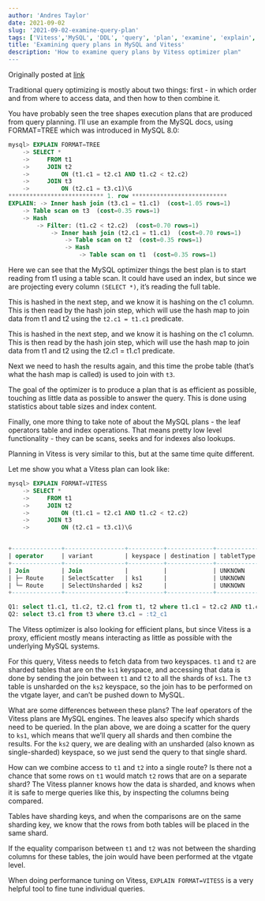 ```yaml
---
author: 'Andres Taylor'
date: 2021-09-02
slug: '2021-09-02-examine-query-plan'
tags: ['Vitess','MySQL', 'DDL', 'query', 'plan', 'examine', 'explain', 'optimizer']
title: 'Examining query plans in MySQL and Vitess'
description: 'How to examine query plans by Vitess optimizer plan" 
---
```

Originally posted at [link](http://systay.github.io/2021/08/27/explain-a-query.htm)

Traditional query optimizing is mostly about two things: first - in which order and from where to access data, and then how to then combine it.

You have probably seen the tree shapes execution plans that are produced from query planning. I’ll use an example from the MySQL docs, using FORMAT=TREE which was introduced in MySQL 8.0:
```sql
mysql> EXPLAIN FORMAT=TREE
    -> SELECT *
    ->     FROM t1
    ->     JOIN t2
    ->         ON (t1.c1 = t2.c1 AND t1.c2 < t2.c2)
    ->     JOIN t3
    ->         ON (t2.c1 = t3.c1)\G
*************************** 1. row ***************************
EXPLAIN: -> Inner hash join (t3.c1 = t1.c1)  (cost=1.05 rows=1)
    -> Table scan on t3  (cost=0.35 rows=1)
    -> Hash
        -> Filter: (t1.c2 < t2.c2)  (cost=0.70 rows=1)
            -> Inner hash join (t2.c1 = t1.c1)  (cost=0.70 rows=1)
                -> Table scan on t2  (cost=0.35 rows=1)
                -> Hash
                    -> Table scan on t1  (cost=0.35 rows=1)
```
Here we can see that the MySQL optimizer things the best plan is to start reading from t1 using a table scan. It could have used an index, but since we are projecting every column `(SELECT *)`, it’s reading the full table.

This is hashed in the next step, and we know it is hashing on the c1 column. This is then read by the hash join step, which will use the hash map to join data from t1 and t2 using the `t2.c1 = t1.c1` predicate.

This is hashed in the next step, and we know it is hashing on the c1 column. This is then read by the hash join step, which will use the hash map to join data from t1 and t2 using the t2.c1 = t1.c1 predicate.

Next we need to hash the results again, and this time the probe table (that’s what the hash map is called) is used to join with `t3`.

The goal of the optimizer is to produce a plan that is as efficient as possible, touching as little data as possible to answer the query. This is done using statistics about table sizes and index content.

Finally, one more thing to take note of about the MySQL plans - the leaf operators table and index operations. That means pretty low level functionality - they can be scans, seeks and for indexes also lookups.

Planning in Vitess is very similar to this, but at the same time quite different.

Let me show you what a Vitess plan can look like:
```sql
mysql> EXPLAIN FORMAT=VITESS
    -> SELECT *
    ->     FROM t1
    ->     JOIN t2
    ->         ON (t1.c1 = t2.c1 AND t1.c2 < t2.c2)
    ->     JOIN t3
    ->         ON (t2.c1 = t3.c1)\G


+--------------+-----------------+----------+-------------+------------+-------+
| operator     | variant         | keyspace | destination | tabletType | query |
+--------------+-----------------+----------+-------------+------------+-------+
| Join         | Join            |          |             | UNKNOWN    |       |
| ├─ Route     | SelectScatter   | ks1      |             | UNKNOWN    | Q1    |
| └─ Route     | SelectUnsharded | ks2      |             | UNKNOWN    | Q2    |
+--------------+-----------------+----------+-------------+------------+-------+

Q1: select t1.c1, t1.c2, t2.c1 from t1, t2 where t1.c1 = t2.c2 AND t1.c2 < t2.c2
Q2: select t3.c1 from t3 where t3.c1 = :t2_c1
```
The Vitess optimizer is also looking for efficient plans, but since Vitess is a proxy, efficient mostly means interacting as little as possible with the underlying MySQL systems.

For this query, Vitess needs to fetch data from two keyspaces. `t1` and `t2` are sharded tables that are on the `ks1` keyspace, and accessing that data is done by sending the join between `t1` and `t2` to all the shards of `ks1`. The `t3` table is unsharded on the `ks2` keyspace, so the join has to be performed on the vtgate layer, and can’t be pushed down to MySQL.

What are some differences between these plans? The leaf operators of the Vitess plans are MySQL engines. The leaves also specify which shards need to be queried. In the plan above, we are doing a scatter for the query to `ks1`, which means that we’ll query all shards and then combine the results. For the `ks2` query, we are dealing with an unsharded (also known as single-sharded) keyspace, so we just send the query to that single shard.

How can we combine access to `t1` and `t2` into a single route? Is there not a chance that some rows on `t1` would match `t2` rows that are on a separate shard? The Vitess planner knows how the data is sharded, and knows when it is safe to merge queries like this, by inspecting the columns being compared.

Tables have sharding keys, and when the comparisons are on the same sharding key, we know that the rows from both tables will be placed in the same shard.

If the equality comparison between `t1` and `t2` was not between the sharding columns for these tables, the join would have been performed at the vtgate level.

When doing performance tuning on Vitess, `EXPLAIN FORMAT=VITESS` is a very helpful tool to fine tune individual queries.


